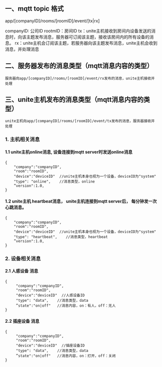 ## 一、mqtt topic 格式
   app/[companyID]/rooms/[roomID]/event/[tx|rx]
   
   companyID: 公司ID
   rootmID：房间ID
   tx：unite主机接收到房间内设备发送的消息时，向该主题发布消息，服务器可订阅该主题，接收该房间内的所有设备的消息。
   rx：unite主机会订阅该主题，若服务器向该主题发布消息，unite主机会收到消息，并处理消息

## 二、服务器发布的消息类型（mqtt消息内容的类型）
    服务器向app/[companyID]/rooms/[roomID]/event/rx发布的消息，unite主机接收并处理

## 三、unite主机发布的消息类型（mqtt消息内容的类型）
    unite主机向app/[companyID]/rooms/[roomID]/event/tx发布的消息，服务器接收并处理
    
### 1. 主机相关消息
#### 1.1 unite主机online消息, 设备连接到mqtt server时发送online消息
```    
{
    "company":"companyID",
    "room":"roomID",
    "device":"deviceID"  //unite主机本身也视为一个设备，deviceID为"system"
    "type": "online",    //消息类型，online
    ”version":1.0,
}
```    
#### 1.2 unite主机 heartbeat消息， unite主机连接到mqtt server后， 每分钟发一次心跳消息。
```
{
    "company":"companyID",
    "room":"roomID",
    "device":"deviceID"  //unite主机本身也视为一个设备，deviceID为"system"
    "type": "heartbeat",    //消息类型，heartbeat
    ”version":1.0,
}
```    
    
### 2. 设备相关消息
#### 2.1 人感设备 消息
```
{
     "company":"companyID",
     "room":"roomID",
     "device":"deviceID"  //人感设备ID
     "type": "data",    //消息类型，data
     ”state":"on|off"   //消息内容，on：有人，off：无人
}
```
      
#### 2.2 插座设备 消息
```       
{
     "company":"companyID",
     "room":"roomID",
     "device":"deviceID"  //插座设备ID
     "type": "data",    //消息类型，data
     ”state":"on|off"   //消息内容，on：打开，off：关闭
}
```    
   
